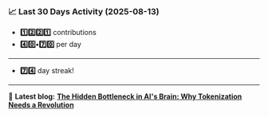 <!--START_STATS-->
### 📈 Last 30 Days Activity (2025-08-13)  
- **1️⃣2️⃣2️⃣1️⃣** contributions  
- **4️⃣0️⃣•7️⃣0️⃣** per day
---
- **7️⃣4️⃣** day streak!
---
📝 **Latest blog:** [**The Hidden Bottleneck in AI's Brain: Why Tokenization Needs a Revolution**](https://andriak.com/blog/tokenization-revolution)
<!--END_STATS-->

